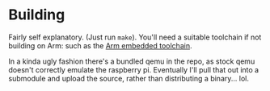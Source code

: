 # Building

Fairly self explanatory. (Just run `make`). You'll need a suitable toolchain if not building on Arm: such as the [Arm embedded toolchain](https://developer.arm.com/open-source/gnu-toolchain/gnu-rm/downloads).

In a kinda ugly fashion there's a bundled qemu in the repo, as stock qemu doesn't correctly emulate the raspberry pi. Eventually I'll pull that out into a submodule and upload the source, rather than distributing a binary... lol.
